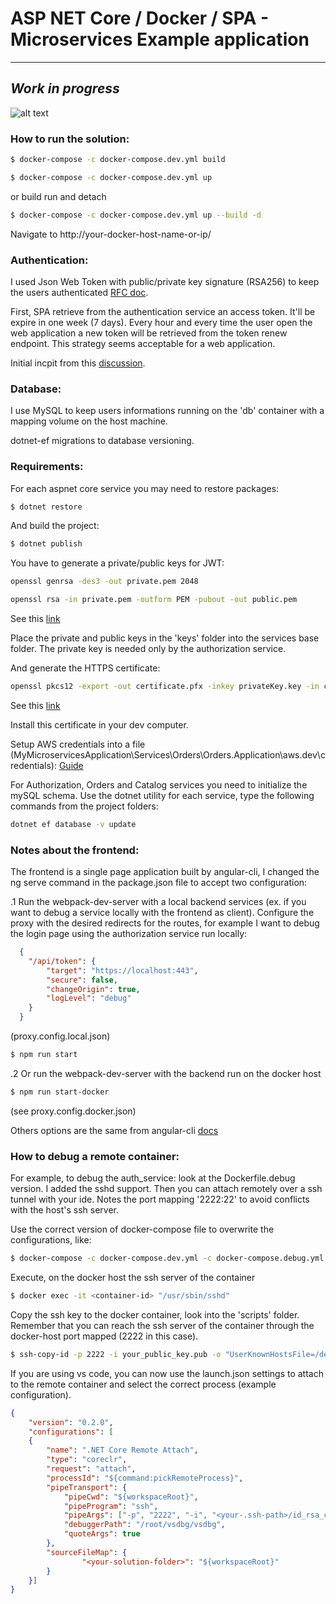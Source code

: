 # ASP NET Core / Docker / SPA - Microservices Example application
---
*Work in progress*
--
![alt text](http://turnoff.us/image/en/monolith-retirement.png)

### How to run the solution:
```sh
$ docker-compose -c docker-compose.dev.yml build
```
```sh
$ docker-compose -c docker-compose.dev.yml up
```
or build run and detach
```sh
$ docker-compose -c docker-compose.dev.yml up --build -d
```
Navigate to http://your-docker-host-name-or-ip/

### Authentication:
I used Json Web Token with public/private key signature (RSA256) to keep the users authenticated [RFC doc](https://tools.ietf.org/html/rfc7519).

First, SPA retrieve from the authentication service an access token. It'll be expire in one week (7 days).
Every hour and every time the user open the web application a new token will be retrieved from the token renew endpoint.
This strategy seems acceptable for a web application. 

Initial incpit from this [discussion](https://stackoverflow.com/questions/26739167/jwt-json-web-token-automatic-prolongation-of-expiration/26834685#26834685).

### Database:
I use MySQL to keep users informations running on the 'db' container with a mapping volume on the host machine.

dotnet-ef migrations to database versioning.

### Requirements:
For each aspnet core service you may need to restore packages:
```sh
$ dotnet restore
```
And build the project:
```sh
$ dotnet publish
```
You have to generate a private/public keys for JWT:
```sh
openssl genrsa -des3 -out private.pem 2048
```
```sh
openssl rsa -in private.pem -outform PEM -pubout -out public.pem
```
See this [link](https://rietta.com/blog/2012/01/27/openssl-generating-rsa-key-from-command/)

Place the private and public keys in the 'keys' folder into the services base folder.
The private key is needed only by the authorization service.

And generate the HTTPS certificate:
```sh
openssl pkcs12 -export -out certificate.pfx -inkey privateKey.key -in certificate.crt
```
See this [link](https://www.ssl.com/how-to/create-a-pfx-p12-certificate-file-using-openssl/)

Install this certificate in your dev computer.

Setup AWS credentials into a file (MyMicroservicesApplication\Services\Orders\Orders.Application\aws.dev\credentials): [Guide](http://docs.aws.amazon.com/cli/latest/userguide/cli-config-files.html)

For Authorization, Orders and Catalog services you need to initialize the mySQL schema. Use the dotnet utility for each service, type the following commands from the project folders:
```sh
dotnet ef database -v update
```

### Notes about the frontend:
The frontend is a single page application built by angular-cli, I changed the ng serve command in the package.json file to accept two configuration:

.1 Run the webpack-dev-server with a local backend services (ex. if you want to debug a service locally with the frontend as client). Configure the proxy with the desired redirects for the routes, for example I want to debug the login page using the authorization service run locally:
```json
  {
    "/api/token": {
        "target": "https://localhost:443",
        "secure": false,
        "changeOrigin": true,
        "logLevel": "debug"
    }
  }
```
(proxy.config.local.json)
```sh
$ npm run start
```
.2 Or run the webpack-dev-server with the backend run on the docker host
```sh
$ npm run start-docker
```
(see proxy.config.docker.json)

Others options are the same from angular-cli [docs](https://github.com/angular/angular-cli)

### How to debug a remote container:
For example, to debug the auth_service: look at the Dockerfile.debug version. I added the sshd support. Then you can attach remotely over a ssh tunnel with your ide. Notes the port mapping '2222:22' to avoid conflicts with the host's ssh server.

Use the correct version of docker-compose file to overwrite the configurations, like:
```sh
$ docker-compose -c docker-compose.dev.yml -c docker-compose.debug.yml up --build -d
```
Execute, on the docker host the ssh server of the container
```sh
$ docker exec -it <container-id> "/usr/sbin/sshd"  
```
Copy the ssh key to the docker container, look into the 'scripts' folder. Remember that you can reach the ssh server of the container through the docker-host port mapped (2222 in this case).
```sh
$ ssh-copy-id -p 2222 -i your_public_key.pub -o "UserKnownHostsFile=/dev/null" -o "StrictHostKeyChecking=no" root@<docker-host-ip>
```
If you are using vs code, you can now use the launch.json settings to attach to the remote container and select the correct process (example configuration).
```json
{
    "version": "0.2.0",
    "configurations": [  
    {
        "name": ".NET Core Remote Attach",
        "type": "coreclr",
        "request": "attach",
        "processId": "${command:pickRemoteProcess}",
        "pipeTransport": {
            "pipeCwd": "${workspaceRoot}",
            "pipeProgram": "ssh",
            "pipeArgs": ["-p", "2222", "-i", "<your-.ssh-path>/id_rsa_clrdbg", "-T", "root@<docker-host-ip>"],
            "debuggerPath": "/root/vsdbg/vsdbg",
            "quoteArgs": true
        },
        "sourceFileMap": {
                "<your-solution-folder>": "${workspaceRoot}"
        }
    }]
}
```